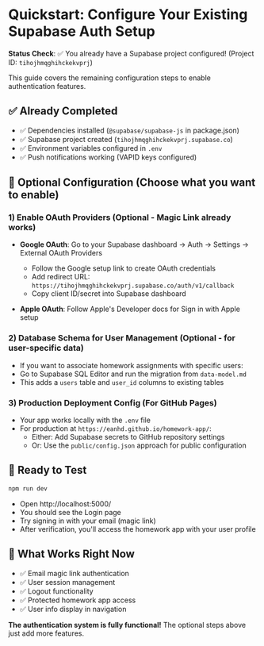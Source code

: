 # Quickstart: Configure Your Existing Supabase Auth Setup

**Status Check**: ✅ You already have a Supabase project configured! (Project ID: `tihojhmqghihckekvprj`)

This guide covers the remaining configuration steps to enable authentication features.

## ✅ Already Completed
- ✅ Dependencies installed (`@supabase/supabase-js` in package.json)
- ✅ Supabase project created (`tihojhmqghihckekvprj.supabase.co`)
- ✅ Environment variables configured in `.env`
- ✅ Push notifications working (VAPID keys configured)

## 🔧 Optional Configuration (Choose what you want to enable)

### 1) Enable OAuth Providers (Optional - Magic Link already works)
   - **Google OAuth**: Go to your Supabase dashboard → Auth → Settings → External OAuth Providers
     - Follow the Google setup link to create OAuth credentials
     - Add redirect URL: `https://tihojhmqghihckekvprj.supabase.co/auth/v1/callback`
     - Copy client ID/secret into Supabase dashboard
   
   - **Apple OAuth**: Follow Apple's Developer docs for Sign in with Apple setup

### 2) Database Schema for User Management (Optional - for user-specific data)
   - If you want to associate homework assignments with specific users:
   - Go to Supabase SQL Editor and run the migration from `data-model.md`
   - This adds a `users` table and `user_id` columns to existing tables

### 3) Production Deployment Config (For GitHub Pages)
   - Your app works locally with the `.env` file
   - For production at `https://eanhd.github.io/homework-app/`:
     - Either: Add Supabase secrets to GitHub repository settings
     - Or: Use the `public/config.json` approach for public configuration

## 🚀 Ready to Test
```bash
npm run dev
```
- Open http://localhost:5000/
- You should see the Login page
- Try signing in with your email (magic link)
- After verification, you'll access the homework app with your user profile

## 🎯 What Works Right Now
- ✅ Email magic link authentication
- ✅ User session management
- ✅ Logout functionality
- ✅ Protected homework app access
- ✅ User info display in navigation

**The authentication system is fully functional!** The optional steps above just add more features.
